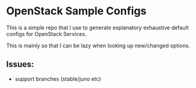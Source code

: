 # OpenStack Sample Configs

This is a simple repo that I use to generate explanatory exhaustive default configs for OpenStack Services.

This is mainly so that I can be lazy when looking up new/changed options.

## Issues:
 - support branches (stable/juno etc)
